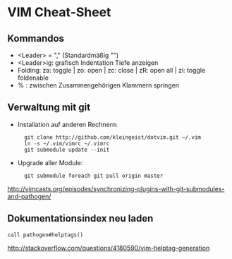 VIM Cheat-Sheet
===============

Kommandos
---------

* \<Leader> = "," (Standardmäßig "\")
* \<Leader>ig: grafisch Indentation Tiefe anzeigen
* Folding: za: toggle | zo: open | zc: close | zR: open all | zi: toggle foldenable
* % : zwischen Zusammengehörigen Klammern springen




Verwaltung mit git
------------------

* Installation auf anderen Rechnern:

    	git clone http://github.com/kleingeist/dotvim.git ~/.vim
    	ln -s ~/.vim/vimrc ~/.vimrc
    	git submodule update --init

* Upgrade aller Module:

    	git submodule foreach git pull origin master


http://vimcasts.org/episodes/synchronizing-plugins-with-git-submodules-and-pathogen/



Dokumentationsindex neu laden
-----------------------------

	call pathogen#helptags()

http://stackoverflow.com/questions/4180590/vim-helptag-generation



